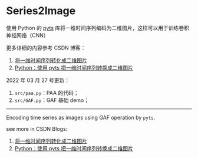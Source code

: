# Series2Image

使用 Python 的 [pyts](https://pyts.readthedocs.io/en/stable/) 库将一维时间序列编码为二维图片，这样可以用于训练卷积神经网络（CNN）

更多详细的内容参考 CSDN 博客：

1. [将一维时间序列转化成二维图片](https://blog.csdn.net/weixin_39679367/article/details/86416439)
2. [Python：使用 pyts 把一维时间序列转换成二维图片](https://blog.csdn.net/weixin_39679367/article/details/88653018)

2022 年 03 月 27 号更新：

1. `src/paa.py`：PAA 的代码；
2. `src/GAF.py`：GAF 基础 demo；

---



Encoding time series as images using GAF operation by `pyts`. 

see more in CSDN Blogs: 

1. [将一维时间序列转化成二维图片](https://blog.csdn.net/weixin_39679367/article/details/86416439)
2. [Python：使用 pyts 把一维时间序列转换成二维图片](https://blog.csdn.net/weixin_39679367/article/details/88653018)



